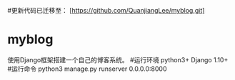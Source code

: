 #更新代码已迁移至：
[https://github.com/QuanjiangLee/myblog.git]
# myblog
使用Django框架搭建一个自己的博客系统。
#运行环境
python3+
Django 1.10+
#运行命令
python3 manage.py runserver 0.0.0.0:8000
